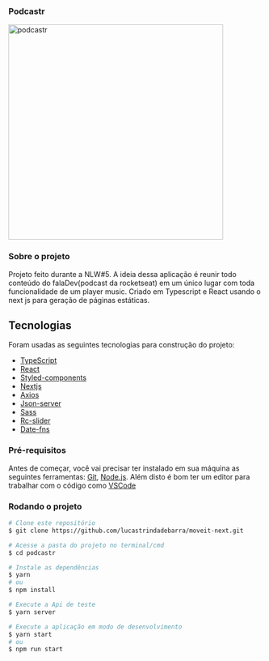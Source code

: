 ### Podcastr

<img src="#" alt="podcastr" height="425px">

### Sobre o projeto


Projeto feito durante a NLW#5. A ideia dessa aplicação é reunir todo conteúdo do falaDev(podcast da rocketseat) em um único lugar com toda funcionalidade de um player music. Criado em Typescript e React usando o next js para geração de páginas estáticas. 


## Tecnologias

Foram usadas as seguintes tecnologias para construção do projeto:

- [TypeScript](https://www.typescriptlang.org/)
- [React](https://pt-br.reactjs.org/)
- [Styled-components](https://styled-components.com/)
- [Nextjs](https://nextjs.org/)
- [Axios](https://www.npmjs.com/package/axios/)
- [Json-server](https://www.npmjs.com/package/json-server)
- [Sass](https://sass-lang.com/)
- [Rc-slider](https://www.npmjs.com/package/rc-slider)
- [Date-fns](https://date-fns.org/)


### Pré-requisitos

Antes de começar, você vai precisar ter instalado em sua máquina as seguintes ferramentas:
[Git](https://git-scm.com), [Node.js](https://nodejs.org/en/).
Além disto é bom ter um editor para trabalhar com o código como [VSCode](https://code.visualstudio.com/)

###  Rodando o projeto

```bash
# Clone este repositório
$ git clone https://github.com/lucastrindadebarra/moveit-next.git

# Acesse a pasta do projeto no terminal/cmd
$ cd podcastr

# Instale as dependências
$ yarn
# ou
$ npm install

# Execute a Api de teste 
$ yarn server

# Execute a aplicação em modo de desenvolvimento
$ yarn start
# ou
$ npm run start

```
